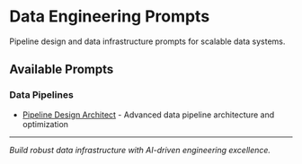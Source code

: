 # Data Engineering Prompts

Pipeline design and data infrastructure prompts for scalable data systems.

## Available Prompts

### Data Pipelines
- [Pipeline Design Architect](./pipeline-design-architect.md) - Advanced data pipeline architecture and optimization

---

*Build robust data infrastructure with AI-driven engineering excellence.*